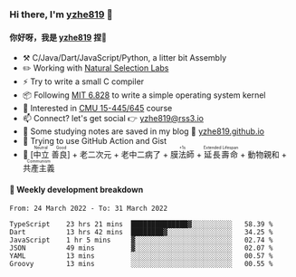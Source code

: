 ### Hi there, I'm [yzhe819](https://github.com/yzhe819) 👋

#### 你好呀，我是 [yzhe819](https://github.com/yzhe819) 捏👋

- :hammer_and_pick: C/Java/Dart/JavaScript/Python, a litter bit Assembly
- :pencil2: Working with [Natural Selection Labs](https://github.com/NaturalSelectionLabs)
- ⚡ Try to write a small C compiler
- 📦 Following [MIT 6.828](https://pdos.csail.mit.edu/6.828/2018/overview.html) to write a simple operating system kernel
- 🧪 Interested in [CMU 15-445/645](https://15445.courses.cs.cmu.edu/fall2020/) course
- 📫 Connect? let's get social 👉 yzhe819@rss3.io
- :scroll: Some studying notes are saved in my blog :space_invader: [yzhe819.github.io](https://yzhe819.github.io/)
- 🌟 Trying to use GitHub Action and Gist
- 🔑 <ruby>[中立 善良]<rp>（</rp><rt>Neutral Good</rt><rp>）</rp></ruby> + 老二次元 + 老中二病了 + <ruby>膜法師<rp>（</rp><rt>+1s</rt><rp>）</rp></ruby> + <ruby>延長壽命<rp>（</rp><rt>Extended Lifespan</rt><rp>）</rp></ruby> + 動物親和 + <ruby>共產主義<rp>（</rp><rt>Communism</rt><rp>）</rp></ruby>



#### 📝 Weekly development breakdown

<!--START_SECTION:waka-->

```text
From: 24 March 2022 - To: 31 March 2022

TypeScript    23 hrs 21 mins  ██████████████▓░░░░░░░░░░   58.39 %
Dart          13 hrs 42 mins  ████████▓░░░░░░░░░░░░░░░░   34.25 %
JavaScript    1 hr 5 mins     ▓░░░░░░░░░░░░░░░░░░░░░░░░   02.74 %
JSON          49 mins         ▓░░░░░░░░░░░░░░░░░░░░░░░░   02.07 %
YAML          13 mins         ░░░░░░░░░░░░░░░░░░░░░░░░░   00.57 %
Groovy        13 mins         ░░░░░░░░░░░░░░░░░░░░░░░░░   00.55 %
```

<!--END_SECTION:waka-->



